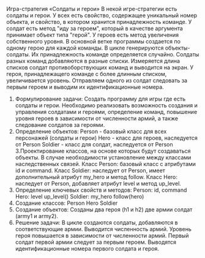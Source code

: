 Игра-стратегия «Солдаты и герои»
В некой игре-стратегии есть солдаты и герои. У всех есть свойство, содержащее
уникальный номер объекта, и свойство, в котором хранится принадлежность команде. У
солдат есть метод "иду за героем", который в качестве аргумента принимает объект типа
"герой". У героев есть метод увеличения собственного уровня.
В основной ветке программы создается по одному герою для каждой команды. В
цикле генерируются объекты-солдаты. Их принадлежность команде определяется
случайно.
Солдаты разных команд добавляются в разные списки. Измеряется длина списков
солдат противоборствующих команд и выводится на экран. У героя, принадлежащего
команде с более длинным списком, увеличивается уровень.
Отправляем одного из солдат следовать за первым героем и выводим их
идентификационные номера.

1. Формулирование задачи:
Создать программу для игры где есть солдаты и герои. Необходимо реализовать возможность создания и управления солдатами и героями, определение команд, повышение уровня героев в зависимости от численности армий, а также следование солдатов за героями.
2. Определение объектов:
Person - базовый класс для всех персонажей (солдаты и герои)
Hero - класс для героев, наследуется от Person
Soldier - класс для солдат, наследуется от Person
3.Проектирование классов, на основе которых будут создаваться объекты. В случае
необходимости установление между классами наследственных связей.
Класс Person: базовый класс с атрибутами id и command.
Класс Soldier: наследует от Person, имеет дополнительный атрибут my_hero и метод follow.
Класс Hero: наследует от Person, добавляет атрибут level и метод up_level.
4. Определение ключевых свойств и методов:
Person:
id, command
Hero:
level
up_level()
Soldier:
my_hero
follow(hero)
5. Создание классов:
Person
 Hero
Soldier
6. Создание объектов:
Созданы два героя (h1 и h2) 
 две армии солдат (army1 и army2).
7. Решение задачи:
В цикле создаются солдаты, добавляются в соответствующие армии.
Выводится численность армий.
Уровень героя повышается в зависимости от численности армий.
Первый солдат первой армии следует за первым героем.
Выводятся идентификационные номера первого солдата и героя.